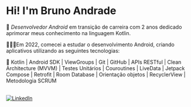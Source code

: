 # Hi! I'm Bruno Andrade
💭 *Desenvolvedor Android* em transição de carreira com 2 anos dedicado aprimorar meus conhecimento na linguagem Kotlin.

👨🏼‍💻Em 2022, comecei a estudar o desenvolvimento Android, criando aplicativos utilizando as seguintes tecnologias: 

🎯 Kotlin | Android SDK | ViewGroups | Git | GitHub | APIs RESTful | Clean Architecture (MVVM) | Testes Unitários | Couroutines | LiveData | Jetpack Compose | Retrofit | Room Database  | Orientação objetos | RecyclerView | Metodologia SCRUM    <br><br>




[![LinkedIn](https://img.shields.io/badge/LinkedIn-%230077B5.svg?logo=linkedin&logoColor=white)](https://www.linkedin.com/in/brunoanndrad/) 
